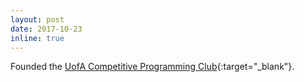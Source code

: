 ```yaml
---
layout: post
date: 2017-10-23
inline: true
---
```


Founded the [UofA Competitive Programming Club](https://www.facebook.com/groups/uoacpc){:target="\_blank"}.
